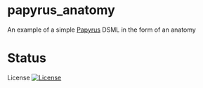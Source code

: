 # papyrus_anatomy
An example of a simple [Papyrus][1] DSML in the form of an anatomy

# Status
License [![License](https://img.shields.io/badge/license-EPL-blue.svg)](https://www.eclipse.org/legal/epl-v10.html)


[1]: https://eclipse.org/papyrus/